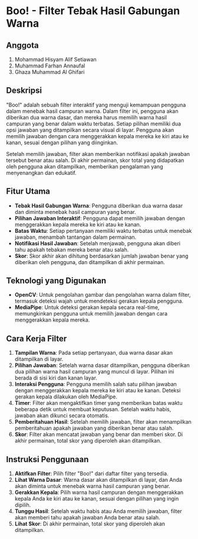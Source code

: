 # Boo! - Filter Tebak Hasil Gabungan Warna

## Anggota
1. Mohammad Hisyam Alif Setiawan
2. Muhammad Farhan Annaufal
3. Ghaza Muhammad Al Ghifari

## Deskripsi
"Boo!" adalah sebuah filter interaktif yang menguji kemampuan pengguna dalam menebak hasil campuran warna. Dalam filter ini, pengguna akan diberikan dua warna dasar, dan mereka harus memilih warna hasil campuran yang benar dalam waktu terbatas. Setiap pilihan memiliki dua opsi jawaban yang ditampilkan secara visual di layar. Pengguna akan memilih jawaban dengan cara menggerakkan kepala mereka ke kiri atau ke kanan, sesuai dengan pilihan yang diinginkan.

Setelah memilih jawaban, filter akan memberikan notifikasi apakah jawaban tersebut benar atau salah. Di akhir permainan, skor total yang didapatkan oleh pengguna akan ditampilkan, memberikan pengalaman yang menyenangkan dan edukatif.

## Fitur Utama
- **Tebak Hasil Gabungan Warna**: Pengguna diberikan dua warna dasar dan diminta menebak hasil campuran yang benar.
- **Pilihan Jawaban Interaktif**: Pengguna dapat memilih jawaban dengan menggerakkan kepala mereka ke kiri atau ke kanan.
- **Batas Waktu**: Setiap pertanyaan memiliki waktu terbatas untuk menebak jawaban, menambah tantangan dalam permainan.
- **Notifikasi Hasil Jawaban**: Setelah menjawab, pengguna akan diberi tahu apakah tebakan mereka benar atau salah.
- **Skor**: Skor akhir akan dihitung berdasarkan jumlah jawaban benar yang diberikan oleh pengguna, dan ditampilkan di akhir permainan.

## Teknologi yang Digunakan
- **OpenCV**: Untuk pengolahan gambar dan pengolahan warna dalam filter, termasuk deteksi wajah untuk mendeteksi gerakan kepala pengguna.
- **MediaPipe**: Untuk deteksi gerakan kepala secara real-time, memungkinkan pengguna untuk memilih jawaban dengan cara menggerakkan kepala mereka.

## Cara Kerja Filter
1. **Tampilan Warna**: Pada setiap pertanyaan, dua warna dasar akan ditampilkan di layar.
2. **Pilihan Jawaban**: Setelah warna dasar ditampilkan, pengguna diberikan dua pilihan warna hasil campuran yang muncul di layar. Pilihan ini berada di sisi kiri dan kanan layar.
3. **Interaksi Pengguna**: Pengguna memilih salah satu pilihan jawaban dengan menggerakkan kepala mereka ke kiri atau ke kanan. Deteksi gerakan kepala dilakukan oleh MediaPipe.
4. **Timer**: Filter akan mengaktifkan timer yang memberikan batas waktu beberapa detik untuk membuat keputusan. Setelah waktu habis, jawaban akan dikunci secara otomatis.
5. **Pemberitahuan Hasil**: Setelah memilih jawaban, filter akan menampilkan pemberitahuan apakah jawaban yang diberikan benar atau salah.
6. **Skor**: Filter akan mencatat jawaban yang benar dan memberi skor. Di akhir permainan, total skor yang diperoleh akan ditampilkan.

## Instruksi Penggunaan
1. **Aktifkan Filter**: Pilih filter "Boo!" dari daftar filter yang tersedia.
2. **Lihat Warna Dasar**: Warna dasar akan ditampilkan di layar, dan Anda akan diminta untuk menebak warna hasil campuran yang benar.
3. **Gerakkan Kepala**: Pilih warna hasil campuran dengan menggerakkan kepala Anda ke kiri atau ke kanan, sesuai dengan pilihan yang ingin dipilih.
4. **Tunggu Hasil**: Setelah waktu habis atau Anda memilih jawaban, filter akan memberi tahu apakah jawaban Anda benar atau salah.
5. **Lihat Skor**: Di akhir permainan, total skor yang diperoleh akan ditampilkan.
